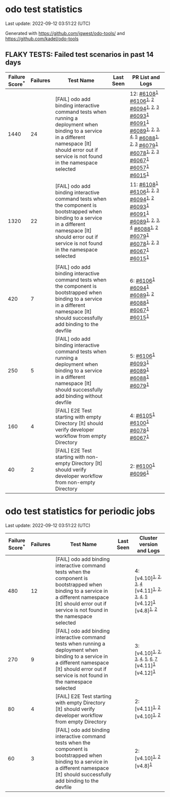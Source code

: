 # odo test statistics
Last update: 2022-09-12 03:51:22 (UTC)

Generated with https://github.com/jgwest/odo-tools/ and https://github.com/kadel/odo-tools
## FLAKY TESTS: Failed test scenarios in past 14 days
| Failure Score<sup>*</sup> | Failures | Test Name | Last Seen | PR List and Logs 
|---|---|---|---|---|
| 1440 | 24 | [FAIL] odo add binding interactive command tests when running a deployment when binding to a service in a different namespace [It] should error out if service is not found in the namespace selected |  | 12: [#6108](https://github.com/openshift/odo/pull/6108)<sup>[1](https://storage.googleapis.com/origin-ci-test/pr-logs/pull/redhat-developer_odo/6108/pull-ci-redhat-developer-odo-main-v4.10-integration-e2e/1568138859110207488/build-log.txt)</sup> [#6106](https://github.com/openshift/odo/pull/6106)<sup>[1](https://storage.googleapis.com/origin-ci-test/pr-logs/pull/redhat-developer_odo/6106/pull-ci-redhat-developer-odo-main-v4.10-integration-e2e/1567798365343715328/build-log.txt), [2](https://storage.googleapis.com/origin-ci-test/pr-logs/pull/redhat-developer_odo/6106/pull-ci-redhat-developer-odo-main-v4.10-integration-e2e/1568196822520827904/build-log.txt)</sup> [#6094](https://github.com/openshift/odo/pull/6094)<sup>[1](https://storage.googleapis.com/origin-ci-test/pr-logs/pull/redhat-developer_odo/6094/pull-ci-redhat-developer-odo-main-v4.10-integration-e2e/1567079748620783616/build-log.txt), [2](https://storage.googleapis.com/origin-ci-test/pr-logs/pull/redhat-developer_odo/6094/pull-ci-redhat-developer-odo-main-v4.10-integration-e2e/1567160847933902848/build-log.txt), [3](https://storage.googleapis.com/origin-ci-test/pr-logs/pull/redhat-developer_odo/6094/pull-ci-redhat-developer-odo-main-v4.10-integration-e2e/1566753959228477440/build-log.txt)</sup> [#6093](https://github.com/openshift/odo/pull/6093)<sup>[1](https://storage.googleapis.com/origin-ci-test/pr-logs/pull/redhat-developer_odo/6093/pull-ci-redhat-developer-odo-main-v4.10-integration-e2e/1566734704743288832/build-log.txt)</sup> [#6091](https://github.com/openshift/odo/pull/6091)<sup>[1](https://storage.googleapis.com/origin-ci-test/pr-logs/pull/redhat-developer_odo/6091/pull-ci-redhat-developer-odo-main-v4.10-integration-e2e/1566709220374482944/build-log.txt)</sup> [#6089](https://github.com/openshift/odo/pull/6089)<sup>[1](https://storage.googleapis.com/origin-ci-test/pr-logs/pull/redhat-developer_odo/6089/pull-ci-redhat-developer-odo-main-v4.10-integration-e2e/1567832796628520960/build-log.txt), [2](https://storage.googleapis.com/origin-ci-test/pr-logs/pull/redhat-developer_odo/6089/pull-ci-redhat-developer-odo-main-v4.10-integration-e2e/1565678745715478528/build-log.txt), [3](https://storage.googleapis.com/origin-ci-test/pr-logs/pull/redhat-developer_odo/6089/pull-ci-redhat-developer-odo-main-v4.10-integration-e2e/1568156421923540992/build-log.txt), [4](https://storage.googleapis.com/origin-ci-test/pr-logs/pull/redhat-developer_odo/6089/pull-ci-redhat-developer-odo-main-v4.10-integration-e2e/1568245096619446272/build-log.txt), [5](https://storage.googleapis.com/origin-ci-test/pr-logs/pull/redhat-developer_odo/6089/pull-ci-redhat-developer-odo-main-v4.10-integration-e2e/1568203711782588416/build-log.txt)</sup> [#6088](https://github.com/openshift/odo/pull/6088)<sup>[1](https://storage.googleapis.com/origin-ci-test/pr-logs/pull/redhat-developer_odo/6088/pull-ci-redhat-developer-odo-main-v4.10-integration-e2e/1566789937016082432/build-log.txt), [2](https://storage.googleapis.com/origin-ci-test/pr-logs/pull/redhat-developer_odo/6088/pull-ci-redhat-developer-odo-main-v4.10-integration-e2e/1565616202473017344/build-log.txt), [3](https://storage.googleapis.com/origin-ci-test/pr-logs/pull/redhat-developer_odo/6088/pull-ci-redhat-developer-odo-main-v4.10-integration-e2e/1566734605845794816/build-log.txt)</sup> [#6079](https://github.com/openshift/odo/pull/6079)<sup>[1](https://storage.googleapis.com/origin-ci-test/pr-logs/pull/redhat-developer_odo/6079/pull-ci-redhat-developer-odo-main-v4.10-integration-e2e/1565394745130225664/build-log.txt)</sup> [#6078](https://github.com/openshift/odo/pull/6078)<sup>[1](https://storage.googleapis.com/origin-ci-test/pr-logs/pull/redhat-developer_odo/6078/pull-ci-redhat-developer-odo-main-v4.10-integration-e2e/1566684190219440128/build-log.txt), [2](https://storage.googleapis.com/origin-ci-test/pr-logs/pull/redhat-developer_odo/6078/pull-ci-redhat-developer-odo-main-v4.10-integration-e2e/1566781182098542592/build-log.txt), [3](https://storage.googleapis.com/origin-ci-test/pr-logs/pull/redhat-developer_odo/6078/pull-ci-redhat-developer-odo-main-v4.10-integration-e2e/1567019321991892992/build-log.txt)</sup> [#6067](https://github.com/openshift/odo/pull/6067)<sup>[1](https://storage.googleapis.com/origin-ci-test/pr-logs/pull/redhat-developer_odo/6067/pull-ci-redhat-developer-odo-main-v4.10-integration-e2e/1565005130145730560/build-log.txt)</sup> [#6057](https://github.com/openshift/odo/pull/6057)<sup>[1](https://storage.googleapis.com/origin-ci-test/pr-logs/pull/redhat-developer_odo/6057/pull-ci-redhat-developer-odo-main-v4.10-integration-e2e/1564182595493695488/build-log.txt)</sup> [#6015](https://github.com/openshift/odo/pull/6015)<sup>[1](https://storage.googleapis.com/origin-ci-test/pr-logs/pull/redhat-developer_odo/6015/pull-ci-redhat-developer-odo-main-v4.10-integration-e2e/1564349432445538304/build-log.txt)</sup> 
| 1320 | 22 | [FAIL] odo add binding interactive command tests when the component is bootstrapped when binding to a service in a different namespace [It] should error out if service is not found in the namespace selected |  | 11: [#6108](https://github.com/openshift/odo/pull/6108)<sup>[1](https://storage.googleapis.com/origin-ci-test/pr-logs/pull/redhat-developer_odo/6108/pull-ci-redhat-developer-odo-main-v4.10-integration-e2e/1568138859110207488/build-log.txt)</sup> [#6106](https://github.com/openshift/odo/pull/6106)<sup>[1](https://storage.googleapis.com/origin-ci-test/pr-logs/pull/redhat-developer_odo/6106/pull-ci-redhat-developer-odo-main-v4.10-integration-e2e/1567798365343715328/build-log.txt), [2](https://storage.googleapis.com/origin-ci-test/pr-logs/pull/redhat-developer_odo/6106/pull-ci-redhat-developer-odo-main-v4.10-integration-e2e/1567913675170254848/build-log.txt), [3](https://storage.googleapis.com/origin-ci-test/pr-logs/pull/redhat-developer_odo/6106/pull-ci-redhat-developer-odo-main-v4.10-integration-e2e/1568196822520827904/build-log.txt)</sup> [#6094](https://github.com/openshift/odo/pull/6094)<sup>[1](https://storage.googleapis.com/origin-ci-test/pr-logs/pull/redhat-developer_odo/6094/pull-ci-redhat-developer-odo-main-v4.10-integration-e2e/1567160847933902848/build-log.txt), [2](https://storage.googleapis.com/origin-ci-test/pr-logs/pull/redhat-developer_odo/6094/pull-ci-redhat-developer-odo-main-v4.10-integration-e2e/1566753959228477440/build-log.txt)</sup> [#6093](https://github.com/openshift/odo/pull/6093)<sup>[1](https://storage.googleapis.com/origin-ci-test/pr-logs/pull/redhat-developer_odo/6093/pull-ci-redhat-developer-odo-main-v4.10-integration-e2e/1566734704743288832/build-log.txt)</sup> [#6091](https://github.com/openshift/odo/pull/6091)<sup>[1](https://storage.googleapis.com/origin-ci-test/pr-logs/pull/redhat-developer_odo/6091/pull-ci-redhat-developer-odo-main-v4.10-integration-e2e/1566709220374482944/build-log.txt)</sup> [#6089](https://github.com/openshift/odo/pull/6089)<sup>[1](https://storage.googleapis.com/origin-ci-test/pr-logs/pull/redhat-developer_odo/6089/pull-ci-redhat-developer-odo-main-v4.10-integration-e2e/1567832796628520960/build-log.txt), [2](https://storage.googleapis.com/origin-ci-test/pr-logs/pull/redhat-developer_odo/6089/pull-ci-redhat-developer-odo-main-v4.10-integration-e2e/1565678745715478528/build-log.txt), [3](https://storage.googleapis.com/origin-ci-test/pr-logs/pull/redhat-developer_odo/6089/pull-ci-redhat-developer-odo-main-v4.10-integration-e2e/1567540023891333120/build-log.txt), [4](https://storage.googleapis.com/origin-ci-test/pr-logs/pull/redhat-developer_odo/6089/pull-ci-redhat-developer-odo-main-v4.10-integration-e2e/1568203711782588416/build-log.txt)</sup> [#6088](https://github.com/openshift/odo/pull/6088)<sup>[1](https://storage.googleapis.com/origin-ci-test/pr-logs/pull/redhat-developer_odo/6088/pull-ci-redhat-developer-odo-main-v4.10-integration-e2e/1565616202473017344/build-log.txt), [2](https://storage.googleapis.com/origin-ci-test/pr-logs/pull/redhat-developer_odo/6088/pull-ci-redhat-developer-odo-main-v4.10-integration-e2e/1566734605845794816/build-log.txt)</sup> [#6079](https://github.com/openshift/odo/pull/6079)<sup>[1](https://storage.googleapis.com/origin-ci-test/pr-logs/pull/redhat-developer_odo/6079/pull-ci-redhat-developer-odo-main-v4.10-integration-e2e/1567524204239130624/build-log.txt)</sup> [#6078](https://github.com/openshift/odo/pull/6078)<sup>[1](https://storage.googleapis.com/origin-ci-test/pr-logs/pull/redhat-developer_odo/6078/pull-ci-redhat-developer-odo-main-v4.10-integration-e2e/1566781182098542592/build-log.txt), [2](https://storage.googleapis.com/origin-ci-test/pr-logs/pull/redhat-developer_odo/6078/pull-ci-redhat-developer-odo-main-v4.10-integration-e2e/1565385375659069440/build-log.txt), [3](https://storage.googleapis.com/origin-ci-test/pr-logs/pull/redhat-developer_odo/6078/pull-ci-redhat-developer-odo-main-v4.10-integration-e2e/1567019321991892992/build-log.txt)</sup> [#6067](https://github.com/openshift/odo/pull/6067)<sup>[1](https://storage.googleapis.com/origin-ci-test/pr-logs/pull/redhat-developer_odo/6067/pull-ci-redhat-developer-odo-main-v4.10-integration-e2e/1564944910509936640/build-log.txt)</sup> [#6015](https://github.com/openshift/odo/pull/6015)<sup>[1](https://storage.googleapis.com/origin-ci-test/pr-logs/pull/redhat-developer_odo/6015/pull-ci-redhat-developer-odo-main-v4.10-integration-e2e/1564349432445538304/build-log.txt)</sup> 
| 420 | 7 | [FAIL] odo add binding interactive command tests when the component is bootstrapped when binding to a service in a different namespace [It] should successfully add binding to the devfile |  | 6: [#6106](https://github.com/openshift/odo/pull/6106)<sup>[1](https://storage.googleapis.com/origin-ci-test/pr-logs/pull/redhat-developer_odo/6106/pull-ci-redhat-developer-odo-main-v4.10-integration-e2e/1568196822520827904/build-log.txt)</sup> [#6094](https://github.com/openshift/odo/pull/6094)<sup>[1](https://storage.googleapis.com/origin-ci-test/pr-logs/pull/redhat-developer_odo/6094/pull-ci-redhat-developer-odo-main-v4.10-integration-e2e/1567160847933902848/build-log.txt)</sup> [#6089](https://github.com/openshift/odo/pull/6089)<sup>[1](https://storage.googleapis.com/origin-ci-test/pr-logs/pull/redhat-developer_odo/6089/pull-ci-redhat-developer-odo-main-v4.10-integration-e2e/1567832796628520960/build-log.txt), [2](https://storage.googleapis.com/origin-ci-test/pr-logs/pull/redhat-developer_odo/6089/pull-ci-redhat-developer-odo-main-v4.10-integration-e2e/1568203711782588416/build-log.txt)</sup> [#6088](https://github.com/openshift/odo/pull/6088)<sup>[1](https://storage.googleapis.com/origin-ci-test/pr-logs/pull/redhat-developer_odo/6088/pull-ci-redhat-developer-odo-main-v4.10-integration-e2e/1566789937016082432/build-log.txt)</sup> [#6067](https://github.com/openshift/odo/pull/6067)<sup>[1](https://storage.googleapis.com/origin-ci-test/pr-logs/pull/redhat-developer_odo/6067/pull-ci-redhat-developer-odo-main-v4.10-integration-e2e/1564944910509936640/build-log.txt)</sup> [#6015](https://github.com/openshift/odo/pull/6015)<sup>[1](https://storage.googleapis.com/origin-ci-test/pr-logs/pull/redhat-developer_odo/6015/pull-ci-redhat-developer-odo-main-v4.10-integration-e2e/1564349432445538304/build-log.txt)</sup> 
| 250 | 5 | [FAIL] odo add binding interactive command tests when running a deployment when binding to a service in a different namespace [It] should successfully add binding without devfile |  | 5: [#6106](https://github.com/openshift/odo/pull/6106)<sup>[1](https://storage.googleapis.com/origin-ci-test/pr-logs/pull/redhat-developer_odo/6106/pull-ci-redhat-developer-odo-main-v4.10-integration-e2e/1567798365343715328/build-log.txt)</sup> [#6093](https://github.com/openshift/odo/pull/6093)<sup>[1](https://storage.googleapis.com/origin-ci-test/pr-logs/pull/redhat-developer_odo/6093/pull-ci-redhat-developer-odo-main-v4.10-integration-e2e/1566734704743288832/build-log.txt)</sup> [#6089](https://github.com/openshift/odo/pull/6089)<sup>[1](https://storage.googleapis.com/origin-ci-test/pr-logs/pull/redhat-developer_odo/6089/pull-ci-redhat-developer-odo-main-v4.10-integration-e2e/1568156421923540992/build-log.txt)</sup> [#6088](https://github.com/openshift/odo/pull/6088)<sup>[1](https://storage.googleapis.com/origin-ci-test/pr-logs/pull/redhat-developer_odo/6088/pull-ci-redhat-developer-odo-main-v4.10-integration-e2e/1566734605845794816/build-log.txt)</sup> [#6079](https://github.com/openshift/odo/pull/6079)<sup>[1](https://storage.googleapis.com/origin-ci-test/pr-logs/pull/redhat-developer_odo/6079/pull-ci-redhat-developer-odo-main-v4.10-integration-e2e/1566713179982008320/build-log.txt)</sup> 
| 160 | 4 | [FAIL] E2E Test starting with empty Directory [It] should verify developer workflow from empty Directory |  | 4: [#6105](https://github.com/openshift/odo/pull/6105)<sup>[1](https://storage.googleapis.com/origin-ci-test/pr-logs/pull/redhat-developer_odo/6105/pull-ci-redhat-developer-odo-main-v4.10-integration-e2e/1567805170278993920/build-log.txt)</sup> [#6100](https://github.com/openshift/odo/pull/6100)<sup>[1](https://storage.googleapis.com/origin-ci-test/pr-logs/pull/redhat-developer_odo/6100/pull-ci-redhat-developer-odo-main-v4.10-integration-e2e/1567423537411526656/build-log.txt)</sup> [#6078](https://github.com/openshift/odo/pull/6078)<sup>[1](https://storage.googleapis.com/origin-ci-test/pr-logs/pull/redhat-developer_odo/6078/pull-ci-redhat-developer-odo-main-v4.10-integration-e2e/1567058972249165824/build-log.txt)</sup> [#6067](https://github.com/openshift/odo/pull/6067)<sup>[1](https://storage.googleapis.com/origin-ci-test/pr-logs/pull/redhat-developer_odo/6067/pull-ci-redhat-developer-odo-main-v4.10-integration-e2e/1565699101847195648/build-log.txt)</sup> 
| 40 | 2 | [FAIL] E2E Test starting with non-empty Directory [It] should verify developer workflow from non-empty Directory |  | 2: [#6100](https://github.com/openshift/odo/pull/6100)<sup>[1](https://storage.googleapis.com/origin-ci-test/pr-logs/pull/redhat-developer_odo/6100/pull-ci-redhat-developer-odo-main-v4.10-integration-e2e/1567423537411526656/build-log.txt)</sup> [#6096](https://github.com/openshift/odo/pull/6096)<sup>[1](https://storage.googleapis.com/origin-ci-test/pr-logs/pull/redhat-developer_odo/6096/pull-ci-redhat-developer-odo-main-v4.10-integration-e2e/1567019808354996224/build-log.txt)</sup> 


# odo test statistics for periodic jobs
Last update: 2022-09-12 03:51:22 (UTC)

| Failure Score<sup>*</sup> | Failures | Test Name | Last Seen | Cluster version and Logs 
|---|---|---|---|---|
| 480 | 12 | [FAIL] odo add binding interactive command tests when the component is bootstrapped when binding to a service in a different namespace [It] should error out if service is not found in the namespace selected |  | 4: [v4.10]<sup>[1](https://storage.googleapis.com/origin-ci-test/logs/periodic-ci-redhat-developer-odo-main-v4.10-sbo-nightly-odo-tests/1567664360958988288/build-log.txt), [2](https://storage.googleapis.com/origin-ci-test/logs/periodic-ci-redhat-developer-odo-main-v4.10-sbo-nightly-odo-tests/1568026675365548032/build-log.txt), [3](https://storage.googleapis.com/origin-ci-test/logs/periodic-ci-redhat-developer-odo-main-v4.10-integration-e2e-periodic/1568619087003652096/build-log.txt), [4](https://storage.googleapis.com/origin-ci-test/logs/periodic-ci-redhat-developer-odo-main-v4.10-sbo-nightly-odo-tests/1568389000362725376/build-log.txt)</sup> [v4.11]<sup>[1](https://storage.googleapis.com/origin-ci-test/logs/periodic-ci-redhat-developer-odo-main-v4.11-integration-e2e-periodic/1565840749520490496/build-log.txt), [2](https://storage.googleapis.com/origin-ci-test/logs/periodic-ci-redhat-developer-odo-main-v4.11-integration-e2e-periodic/1567652866317881344/build-log.txt), [3](https://storage.googleapis.com/origin-ci-test/logs/periodic-ci-redhat-developer-odo-main-v4.11-integration-e2e-periodic/1568377565133934592/build-log.txt), [4](https://storage.googleapis.com/origin-ci-test/logs/periodic-ci-redhat-developer-odo-main-v4.11-integration-e2e-periodic/1565478556824244224/build-log.txt), [5](https://storage.googleapis.com/origin-ci-test/logs/periodic-ci-redhat-developer-odo-main-v4.11-integration-e2e-periodic/1567290453445840896/build-log.txt)</sup> [v4.12]<sup>[1](https://storage.googleapis.com/origin-ci-test/31881/rehearse-31881-periodic-ci-redhat-developer-odo-main-v4.12-integration-e2e-periodic/1567434132370231296/build-log.txt)</sup> [v4.8]<sup>[1](https://storage.googleapis.com/origin-ci-test/logs/periodic-ci-redhat-developer-odo-main-v4.8-integration-e2e-periodic/1565370417651126272/build-log.txt), [2](https://storage.googleapis.com/origin-ci-test/logs/periodic-ci-redhat-developer-odo-main-v4.8-integration-e2e-periodic/1568081727685922816/build-log.txt)</sup> 
| 270 | 9 | [FAIL] odo add binding interactive command tests when running a deployment when binding to a service in a different namespace [It] should error out if service is not found in the namespace selected |  | 3: [v4.10]<sup>[1](https://storage.googleapis.com/origin-ci-test/logs/periodic-ci-redhat-developer-odo-main-v4.10-sbo-nightly-odo-tests/1568026675365548032/build-log.txt), [2](https://storage.googleapis.com/origin-ci-test/logs/periodic-ci-redhat-developer-odo-main-v4.10-sbo-nightly-odo-tests/1565490039981346816/build-log.txt), [3](https://storage.googleapis.com/origin-ci-test/logs/periodic-ci-redhat-developer-odo-main-v4.10-sbo-nightly-odo-tests/1568751531384115200/build-log.txt), [4](https://storage.googleapis.com/origin-ci-test/31881/rehearse-31881-periodic-ci-redhat-developer-odo-main-v4.10-integration-e2e-periodic/1567434132907102208/build-log.txt), [5](https://storage.googleapis.com/origin-ci-test/logs/periodic-ci-redhat-developer-odo-main-v4.10-integration-e2e-periodic/1568619087003652096/build-log.txt), [6](https://storage.googleapis.com/origin-ci-test/logs/periodic-ci-redhat-developer-odo-main-v4.10-sbo-nightly-odo-tests/1566577047084470272/build-log.txt), [7](https://storage.googleapis.com/origin-ci-test/logs/periodic-ci-redhat-developer-odo-main-v4.10-sbo-nightly-odo-tests/1568389000362725376/build-log.txt)</sup> [v4.11]<sup>[1](https://storage.googleapis.com/origin-ci-test/logs/periodic-ci-redhat-developer-odo-main-v4.11-integration-e2e-periodic/1565840749520490496/build-log.txt)</sup> [v4.12]<sup>[1](https://storage.googleapis.com/origin-ci-test/31881/rehearse-31881-periodic-ci-redhat-developer-odo-main-v4.12-integration-e2e-periodic/1567434132370231296/build-log.txt)</sup> 
| 80 | 4 | [FAIL] E2E Test starting with empty Directory [It] should verify developer workflow from empty Directory |  | 2: [v4.11]<sup>[1](https://storage.googleapis.com/origin-ci-test/logs/periodic-ci-redhat-developer-odo-main-v4.11-integration-e2e-periodic/1565840749520490496/build-log.txt), [2](https://storage.googleapis.com/origin-ci-test/logs/periodic-ci-redhat-developer-odo-main-v4.11-integration-e2e-periodic/1568015314447241216/build-log.txt)</sup> [v4.10]<sup>[1](https://storage.googleapis.com/origin-ci-test/logs/periodic-ci-redhat-developer-odo-main-v4.10-sbo-nightly-odo-tests/1569113915369984000/build-log.txt), [2](https://storage.googleapis.com/origin-ci-test/logs/periodic-ci-redhat-developer-odo-main-v4.10-sbo-nightly-odo-tests/1566214643616059392/build-log.txt)</sup> 
| 60 | 3 | [FAIL] odo add binding interactive command tests when the component is bootstrapped when binding to a service in a different namespace [It] should successfully add binding to the devfile |  | 2: [v4.10]<sup>[1](https://storage.googleapis.com/origin-ci-test/logs/periodic-ci-redhat-developer-odo-main-v4.10-sbo-nightly-odo-tests/1567664360958988288/build-log.txt), [2](https://storage.googleapis.com/origin-ci-test/31881/rehearse-31881-periodic-ci-redhat-developer-odo-main-v4.10-integration-e2e-periodic/1567434132907102208/build-log.txt)</sup> [v4.8]<sup>[1](https://storage.googleapis.com/origin-ci-test/logs/periodic-ci-redhat-developer-odo-main-v4.8-integration-e2e-periodic/1568081727685922816/build-log.txt)</sup> 


